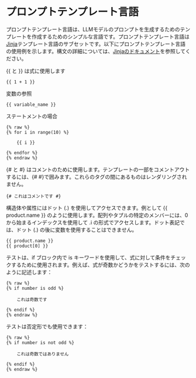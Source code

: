# プロンプトテンプレート言語

プロンプトテンプレート言語は、LLMモデルのプロンプトを生成するためのテンプレートを作成するためのシンプルな言語です。プロンプトテンプレート言語は[Jinja](https://jinja.palletsprojects.com/en/3.1.x/)テンプレート言語のサブセットです。以下にプロンプトテンプレート言語の使用例を示します。構文の詳細については、[Jinjaのドキュメント](https://jinja.palletsprojects.com/en/3.1.x/templates/)を参照してください。

\{\{ と \}\} は式に使用します

```
{{ 1 + 1 }}
```

変数の参照

```
{{ variable_name }}
```

ステートメントの場合

```markup
{% raw %}
{% for i in range(10) %}

    {{ i }}

{% endfor %}
{% endraw %}
```

{# と #} はコメントのために使用します。テンプレートの一部をコメントアウトするには、{# #}で囲みます。これらのタグの間にあるものはレンダリングされません。

```
{# これはコメントです #}
```

構造体や属性にはドット (.) を使用してアクセスできます。例として \{\{ product.name \}\} のように使用します。配列やタプルの特定のメンバーには、0から始まるインデックスを使用して .i の形式でアクセスします。ドット表記では、ドット (.) の後に変数を使用することはできません。

```
{{ product.name }}
{{ product[0] }}
```

テストは、if ブロック内で is キーワードを使用して、式に対して条件をチェックするために使用されます。例えば、式が奇数かどうかをテストするには、次のように記述します：

```markup
{% raw %}
{% if number is odd %}

    これは奇数です

{% endif %}
{% endraw %}
```

テストは否定形でも使用できます：

```markup
{% raw %}
{% if number is not odd %}

    これは奇数ではありません

{% endif %}
{% endraw %}
```